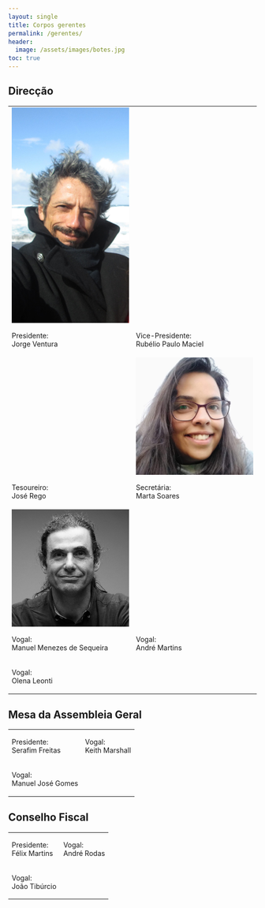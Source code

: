 ```yaml
---
layout: single
title: Corpos gerentes
permalink: /gerentes/
header:
  image: /assets/images/botes.jpg
toc: true
---
```


## Direcção

<table>
  <tr>
    <td style="vertical-align: bottom; width: 50%;">
      <a href="/assets/images/jorge.jpg"><img src="/assets/images/jorge.jpg"></a>
      <p>Presidente:<br/>Jorge Ventura<br/><a href="https://twitter.com/joxventura" target="_blank"><span class="fab fa-fw fa-twitter"></span></a><a href="https://www.facebook.com/jorge.ventura.98" target="_blank"><span class="fab fa-fw fa-facebook"></span></a></p>
    </td>
    <td style="vertical-align: bottom; width: 50%;">
      <p>Vice-Presidente:<br/>Rubélio Paulo Maciel<br/><a href="https://www.facebook.com/profile.php?id=100006167057160" target="_blank"><span class="fab fa-fw fa-facebook"></span></a></p>
    </td>
  </tr>
  <tr>
    <td style="vertical-align: bottom;">
      <p>Tesoureiro:<br/>José Rego</p>
    </td>
    <td style="vertical-align: bottom">
      <a href="/assets/images/marta.jpg"><img src="/assets/images/marta.jpg"></a>
      <p>Secretária:<br/>Marta Soares<br/><a href="https://www.facebook.com/marta.soares.790256" target="_blank"><span class="fab fa-fw fa-facebook"></span></a></p>
    </td>
  </tr>
  <tr>
    <td style="vertical-align: bottom;">
      <a href="/assets/images/manuel.jpg"><img src="/assets/images/manuel.jpg"></a>
      <p>Vogal:<br/>Manuel Menezes de Sequeira<br/><a href="https://twitter.com/Hairsplitter" target="_blank"><span class="fab fa-fw fa-twitter"></span></a><a href="https://www.facebook.com/mmsequeira" target="_blank"><span class="fab fa-fw fa-facebook"></span></a><a href="https://www.instagram.com/mmsequeira/" target="_blank"><span class="fab fa-fw fa-instagram"></span></a><a href="https://github.com/MMSequeira" target="_blank"><span class="fab fa-fw fa-github"></span></a><a href="https://www.linkedin.com/in/mmsequeira/" target="_blank"><span class="fab fa-fw fa-linkedin"></span></a></p>
    </td>
    <td style="vertical-align: bottom">
      <p>Vogal:<br/>André Martins</p>
    </td>
  </tr>
  <tr>
    <td style="vertical-align: bottom;">
      <p>Vogal:<br/>Olena Leonti</p>
    </td>
  </tr>
</table>

## Mesa da Assembleia Geral

<table>
  <tr>
    <td style="vertical-align: bottom;">
      <p>Presidente:<br/>Serafim Freitas</p>
    </td>
    <td style="vertical-align: bottom;">
      <p>Vogal:<br/>Keith Marshall</p>
    </td>
  </tr>
  <tr>
    <td style="vertical-align: bottom;">
      <p>Vogal:<br/>Manuel José Gomes</p>
    </td>
  </tr>
</table>

## Conselho Fiscal

<table>
  <tr>
    <td style="vertical-align: bottom;">
      <p>Presidente:<br/>Félix Martins</p>
    </td>
    <td style="vertical-align: bottom;">
      <p>Vogal:<br/>André Rodas</p>
    </td>
  </tr>
  <tr>
    <td style="vertical-align: bottom;">
      <p>Vogal:<br/>João Tibúrcio</p>
    </td>
  </tr>
</table>